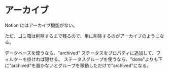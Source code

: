 # アーカイブ

Notion にはアーカイブ機能がない。

ただ、ゴミ箱は削除するまで残るので、単に削除するのがアーカイブのようになる。

データベースを使うなら、"archived" ステータスをプロパティに追加して、フィルターを掛ければ隠せる。
ステータスグループを使うなら、"done"よりも下に"archived"を置かないとグループを移動しただけで"archived"になる。
